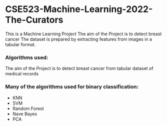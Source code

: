 # CSE523-Machine-Learning-2022-The-Curators
This is a Machine Learning Project
The aim of the Project is to detect breast cancer
The dataset is prepared by extracting features from images in a tabular format.
### Algorithms used:
The aim of the Project is to detect breast cancer from tabular dataset of medical records
### Many of the algorithms used for binary classification:
- KNN
- SVM
- Random Forest
- Nave Bayes
- PCA
